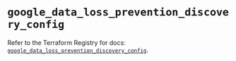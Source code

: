 # `google_data_loss_prevention_discovery_config`

Refer to the Terraform Registry for docs: [`google_data_loss_prevention_discovery_config`](https://registry.terraform.io/providers/hashicorp/google-beta/6.49.0/docs/resources/google_data_loss_prevention_discovery_config).
